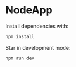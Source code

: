 # NodeApp

Install dependencies with:

```sh
npm install
```

Star in development mode:
```sh
npm run dev
```